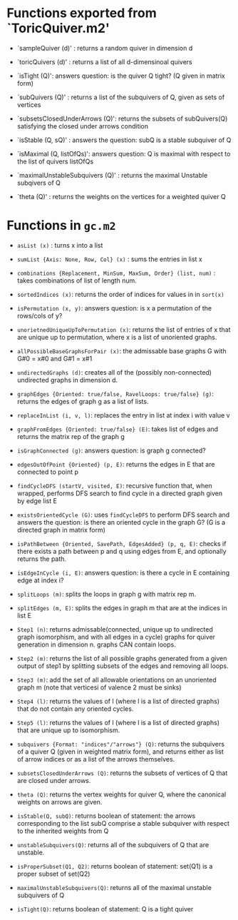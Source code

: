 # Functions exported from `ToricQuiver.m2'
* `sampleQuiver (d)' : returns a random quiver in dimension d

* `toricQuivers (d)' : returns a list of all d-dimensinoal quivers

* `isTight (Q)': answers question: is the quiver Q tight? (Q given in matrix form)

* `subQuivers (Q)' : returns a list of the subquivers of Q, given as sets of vertices 

* `subsetsClosedUnderArrows (Q)': returns the subsets of subQuivers(Q) satisfying the closed under arrows condition

* `isStable (Q, sQ)' : answers the question: subQ is a stable subquiver of Q

* `isMaximal (Q, listOfQs)': answers question: Q is maximal with respect to the list of quivers listOfQs

* `maximalUnstableSubquivers (Q)' : returns the maximal Unstable subqivers of Q

* `theta (Q)' : returns the weights on the vertices for a weighted quiver Q

# Functions in `gc.m2`
* `asList (x)` : turns x into a list 

* `sumList {Axis: None, Row, Col} (x)` : sums the entries in list x 

* `combinations {Replacement, MinSum, MaxSum, Order} (list, num)` : takes combinations of list of length num. 

* `sortedIndices (x)`: returns the order of indices for values in in `sort(x)`

* `isPermutation (x, y)`: answers question: is x a permutation of the rows/cols of y? 

* `unorietnedUniqueUpToPermutation (x)`: returns the list of entries of x that are unique up to permutation, where x is a list of unoriented graphs. 

* `allPossibleBaseGraphsForPair (x)`: the admissable base graphs G with G#0 = x#0 and G#1 = x#1

* `undirectedGraphs (d)`: creates all of the (possibly non-connected) undirected graphs in dimension d. 

* `graphEdges {Oriented: true/false, RavelLoops: true/false} (g)`: returns the edges of graph g as a list of lists. 

* `replaceInList (i, v, l)`: replaces the entry in list at index i with value v

* `graphFromEdges {Oriented: true/false} (E)`: takes list of edges and returns the matrix rep of the graph g

* `isGraphConnected (g)`: answers question: is graph g connected? 

* `edgesOutOfPoint {Oriented} (p, E)`: returns the edges in E that are connected to point p

* `findCycleDFS (startV, visited, E)`: recursive function that, when wrapped, performs DFS search to find cycle in a directed graph given by edge list E

* `existsOrientedCycle (G)`: uses `findCycleDFS` to perform DFS search and answers the question: is there an oriented cycle in the graph G? (G is a directed graph in matrix form)

* `isPathBetween {Oriented, SavePath, EdgesAdded} (p, q, E)`: checks if there exists a path between p and q using edges from E, and optionally returns the path. 

* `isEdgeInCycle (i, E)`: answers question: is there a cycle in E containing edge at index i? 

* `splitLoops (m)`: splits the loops in graph g with matrix rep m. 

* `splitEdges (m, E)`: splits the edges in graph m that are at the indices in list E 

* `Step1 (n)`: returns admissable(connected, unique up to undirected graph isomorphism, and with all edges in a cycle) graphs for quiver generation in dimension n. graphs CAN contain loops. 

* `Step2 (m)`: returns the list of all possible graphs generated from a given output of step1 by splitting subsets of the edges and removing all loops. 

* `Step3 (m)`: add the set of all allowable orientations on an unoriented graph m (note that verticesi of valence 2 must be sinks)

* `Step4 (l)`: returns the values of l (where l is a list of directed graphs) that do not contain any oriented cycles. 

* `Step5 (l)`: returns the values of l (where l is a list of directed graphs) that are unique up to isomorphism. 

* `subquivers {Format: "indices"/"arrows"} (Q)`: returns the subquivers of a quiver Q (given in weighted matrix form), and returns either as list of arrow indices or as a list of the arrows themselves.

* `subsetsClosedUnderArrows (Q)`: returns the subsets of vertices of Q that are closed under arrows.

* `theta (Q)`: returns the vertex weights for quiver Q, where the canonical weights on arrows are given.

* `isStable(Q, subQ)`: returns boolean of statement: the arrows corresponding to the list subQ comprise a stable subquiver with respect to the inherited weights from Q

* `unstableSubquivers(Q)`: returns all of the subquivers of Q that are unstable. 

* `isProperSubset(Q1, Q2)`: returns boolean of statement: set(Q1) is a proper subset of set(Q2)

* `maximalUnstableSubquivers(Q)`: returns all of the maximal unstable subquivers of Q

* `isTight(Q)`: returns boolean of statement: Q is a tight quiver
